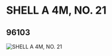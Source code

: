# SHELL A 4M, NO. 21
## 96103
![SHELL A 4M, NO. 21](https://lc-www-live-s.legocdn.com/media/bricks/5/2/4624042.jpg)